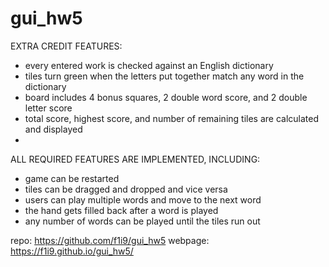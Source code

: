 # gui_hw5

EXTRA CREDIT FEATURES:
- every entered work is checked against an English dictionary
- tiles turn green when the letters put together match any word in the dictionary
- board includes 4 bonus squares, 2 double word score, and 2 double letter score 
- total score, highest score, and number of remaining tiles are calculated and displayed
-
ALL REQUIRED FEATURES ARE IMPLEMENTED, INCLUDING: 
- game can be restarted
- tiles can be dragged and dropped and vice versa
- users can play multiple words and move to the next word
- the hand gets filled back after a word is played
- any number of words can be played until the tiles run out

repo: https://github.com/f1i9/gui_hw5
webpage: https://f1i9.github.io/gui_hw5/
